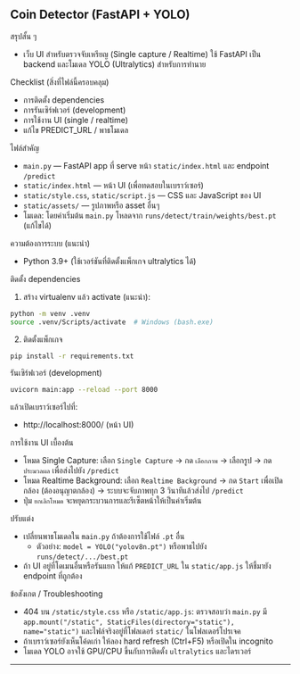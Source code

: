 ## Coin Detector (FastAPI + YOLO)

สรุปสั้น ๆ
- เว็บ UI สำหรับตรวจจับเหรียญ (Single capture / Realtime) ใช้ FastAPI เป็น backend และโมเดล YOLO (Ultralytics) สำหรับการทำนาย

Checklist (สิ่งที่ไฟล์นี้ครอบคลุม)
- การติดตั้ง dependencies
- การรันเซิร์ฟเวอร์ (development)
- การใช้งาน UI (single / realtime)
- แก้ไข PREDICT_URL / พาธโมเดล

ไฟล์สำคัญ
- `main.py` — FastAPI app ที่ serve หน้า `static/index.html` และ endpoint `/predict`
- `static/index.html` — หน้า UI (เพื่อทดสอบในเบราว์เซอร์)
- `static/style.css`, `static/script.js` — CSS และ JavaScript ของ UI
- `static/assets/` — รูปภาพหรือ asset อื่นๆ
- โมเดล: โดยค่าเริ่มต้น `main.py` โหลดจาก `runs/detect/train/weights/best.pt` (แก้ไขได้)

ความต้องการระบบ (แนะนำ)
- Python 3.9+ (ใช้เวอร์ชันที่ติดตั้งแพ็กเกจ ultralytics ได้)

ติดตั้ง dependencies
1. สร้าง virtualenv แล้ว activate (แนะนำ):

```bash
python -m venv .venv
source .venv/Scripts/activate  # Windows (bash.exe)
```

2. ติดตั้งแพ็กเกจ

```bash
pip install -r requirements.txt
```

รันเซิร์ฟเวอร์ (development)

```bash
uvicorn main:app --reload --port 8000
```

แล้วเปิดเบราว์เซอร์ไปที่:

- http://localhost:8000/  (หน้า UI)

การใช้งาน UI เบื้องต้น
- โหมด Single Capture: เลือก `Single Capture` → กด `เลือกภาพ` → เลือกรูป → กด `ประมวลผล` เพื่อส่งไปยัง `/predict`
- โหมด Realtime Background: เลือก `Realtime Background` → กด `Start` เพื่อเปิดกล้อง (ต้องอนุญาตกล้อง) → ระบบจะจับภาพทุก 3 วินาทีแล้วส่งไป `/predict`
- ปุ่ม `ยกเลิกโหมด` จะหยุดกระบวนการและรีเซ็ตหน้าให้เป็นค่าเริ่มต้น

ปรับแต่ง
- เปลี่ยนพาธโมเดลใน `main.py` ถ้าต้องการใช้ไฟล์ `.pt` อื่น
  - ตัวอย่าง: `model = YOLO("yolov8n.pt")` หรือพาธไปยัง `runs/detect/.../best.pt`
- ถ้า UI อยู่ที่โดเมนอื่นหรือรันแยก ให้แก้ `PREDICT_URL` ใน `static/app.js` ให้ชี้มายัง endpoint ที่ถูกต้อง

ข้อสังเกต / Troubleshooting
- 404 บน `/static/style.css` หรือ `/static/app.js`: ตรวจสอบว่า `main.py` มี `app.mount("/static", StaticFiles(directory="static"), name="static")` และไฟล์จริงอยู่ที่โฟลเดอร์ `static/` ในโฟลเดอร์โปรเจค
- ถ้าเบราว์เซอร์ยังเห็นโค้ดเก่า ให้ลอง hard refresh (Ctrl+F5) หรือเปิดใน incognito
- โมเดล YOLO อาจใช้ GPU/CPU ขึ้นกับการติดตั้ง `ultralytics` และไดรเวอร์

---
